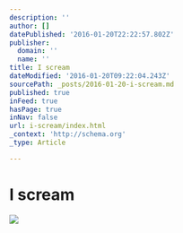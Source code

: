 ```yaml
---
description: ''
author: []
datePublished: '2016-01-20T22:22:57.802Z'
publisher:
  domain: ''
  name: ''
title: I scream
dateModified: '2016-01-20T09:22:04.243Z'
sourcePath: _posts/2016-01-20-i-scream.md
published: true
inFeed: true
hasPage: true
inNav: false
url: i-scream/index.html
_context: 'http://schema.org'
_type: Article

---
```

# I scream
![](https://the-grid-user-content.s3-us-west-2.amazonaws.com/27e27fe2-d44f-4b63-949b-72eb7b41b5af.png)